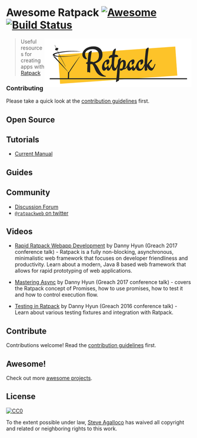 # Awesome Ratpack [![Awesome](https://cdn.rawgit.com/sindresorhus/awesome/d7305f38d29fed78fa85652e3a63e154dd8e8829/media/badge.svg)][awesome] [![Build Status](https://img.shields.io/travis/stve/awesome-ratpack.svg)][travis]

[<img src="https://raw.githubusercontent.com/stve/awesome-ratpack/master/ratpack-logo.png" align="right" width="400">][ratpack]

[awesome]: https://github.com/sindresorhus/awesome
[travis]: https://travis-ci.org/stve/awesome-ratpack
[ratpack]: https://ratpack.io

> Useful resources for creating apps with [Ratpack](https://ratpack.io)

### Contributing

Please take a quick look at the [contribution guidelines](CONTRIBUTING.md) first.

## Open Source

## Tutorials

* [Current Manual](https://ratpack.io/manual/current/)

## Guides


## Community

* [Discussion Forum](https://forum.ratpack.io/)
* [`@ratpackweb` on twitter](https://twitter.com/ratpackweb)

## Videos

* [Rapid Ratpack Webapp Development](https://www.youtube.com/watch?v=o2A-taPm3d0) by Danny Hyun (Greach 2017 conference talk) - Ratpack is a fully non-blocking, asynchronous, minimalistic web framework that focuses on developer friendliness and productivity. Learn about a modern, Java 8 based web framework that allows for rapid prototyping of web applications.

* [Mastering Async](https://www.youtube.com/watch?v=cHproCpCedE) by Danny Hyun (Greach 2017 conference talk) - covers the Ratpack concept of Promises, how to use promises, how to test it and how to control execution flow.

* [Testing in Ratpack](https://www.youtube.com/watch?v=qqPSSpFOvts) by Danny Hyun (Greach 2016 conference talk) - Learn about various testing fixtures and integration with Ratpack.

## Contribute

Contributions welcome! Read the [contribution guidelines](CONTRIBUTING.md) first.

## Awesome!

Check out more [awesome projects](https://github.com/sindresorhus/awesome).

## License

[![CC0](https://licensebuttons.net/p/zero/1.0/88x31.png)](http://creativecommons.org/publicdomain/zero/1.0/)

To the extent possible under law, [Steve Agalloco](http://beforeitwasround.com) has waived all copyright and related or neighboring rights to this work.

